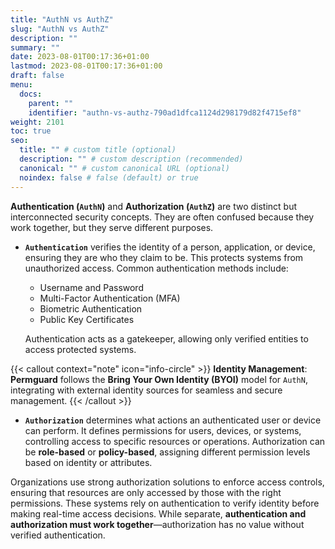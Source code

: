 ```yaml
---
title: "AuthN vs AuthZ"
slug: "AuthN vs AuthZ"
description: ""
summary: ""
date: 2023-08-01T00:17:36+01:00
lastmod: 2023-08-01T00:17:36+01:00
draft: false
menu:
  docs:
    parent: ""
    identifier: "authn-vs-authz-790ad1dfca1124d298179d82f4715ef8"
weight: 2101
toc: true
seo:
  title: "" # custom title (optional)
  description: "" # custom description (recommended)
  canonical: "" # custom canonical URL (optional)
  noindex: false # false (default) or true
---
```

**Authentication (`AuthN`)** and **Authorization (`AuthZ`)** are two distinct but interconnected security concepts. They are often confused because they work together, but they serve different purposes.

- **`Authentication`** verifies the identity of a person, application, or device, ensuring they are who they claim to be. This protects systems from unauthorized access. Common authentication methods include:
  - Username and Password
  - Multi-Factor Authentication (MFA)
  - Biometric Authentication
  - Public Key Certificates

  Authentication acts as a gatekeeper, allowing only verified entities to access protected systems.

{{< callout context="note" icon="info-circle" >}}
**Identity Management**: **Permguard** follows the **Bring Your Own Identity (BYOI)** model for `AuthN`, integrating with external identity sources for seamless and secure management.
{{< /callout >}}

- **`Authorization`** determines what actions an authenticated user or device can perform. It defines permissions for users, devices, or systems, controlling access to specific resources or operations. Authorization can be **role-based** or **policy-based**, assigning different permission levels based on identity or attributes.

Organizations use strong authorization solutions to enforce access controls, ensuring that resources are only accessed by those with the right permissions. These systems rely on authentication to verify identity before making real-time access decisions. While separate, **authentication and authorization must work together**—authorization has no value without verified authentication.
